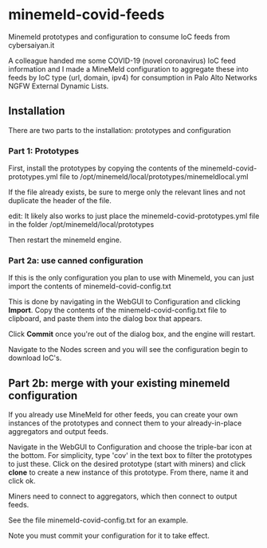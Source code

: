 # minemeld-covid-feeds
Minemeld prototypes and configuration to consume IoC feeds from cybersaiyan.it

A colleague handed me some COVID-19 (novel coronavirus) IoC feed information and I made a MineMeld configuration to aggregate these into feeds by IoC type (url, domain, ipv4) for consumption in Palo Alto Networks NGFW External Dynamic Lists. 


## Installation

There are two parts to the installation: prototypes and configuration


### Part 1: Prototypes

First, install the prototypes by copying the contents of the minemeld-covid-prototypes.yml file to /opt/minemeld/local/prototypes/minemeldlocal.yml

If the file already exists, be sure to merge only the relevant lines and not duplicate the header of the file.

edit: It likely also works to just place the minemeld-covid-prototypes.yml file in the folder /opt/minemeld/local/prototypes

Then restart the minemeld engine.


### Part 2a: use canned configuration

If this is the only configuration you plan to use with Minemeld, you can just import the contents of minemeld-covid-config.txt

This is done by navigating in the WebGUI to Configuration and clicking **Import**. Copy the contents of the minemeld-covid-config.txt file to clipboard, and paste them into the dialog box that appears.

Click **Commit** once you're out of the dialog box, and the engine will restart.

Navigate to the Nodes screen and you will see the configuration begin to download IoC's.


## Part 2b: merge with your existing minemeld configuration

If you already use MineMeld for other feeds, you can create your own instances of the prototypes and connect them to your already-in-place aggregators and output feeds. 

Navigate in the WebGUI to Configuration and choose the triple-bar icon at the bottom. For simplicity, type 'cov' in the text box to filter the prototypes to just these. Click on the desired prototype (start with miners) and click **clone** to create a new instance of this prototype. From there, name it and click ok. 

Miners need to connect to aggregators, which then connect to output feeds. 

See the file minemeld-covid-config.txt for an example.

Note you must commit your configuration for it to take effect.
